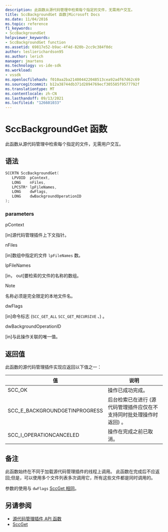 ```yaml
---
description: 此函数从源代码管理中检索每个指定的文件，无需用户交互。
title: SccBackgroundGet 函数|Microsoft Docs
ms.date: 11/04/2016
ms.topic: reference
f1_keywords:
- SccBackgroundGet
helpviewer_keywords:
- SccBackgroundGet function
ms.assetid: 69817e52-b9ac-4f4d-820b-2cc9c384f0dc
author: leslierichardson95
ms.author: lerich
manager: jmartens
ms.technology: vs-ide-sdk
ms.workload:
- vssdk
ms.openlocfilehash: f010aa2ba214004422048513cea92adf67d62c69
ms.sourcegitcommit: b12a38744db371d2894769ecf305585f9577792f
ms.translationtype: MT
ms.contentlocale: zh-CN
ms.lasthandoff: 09/13/2021
ms.locfileid: "126601033"
---
```

# <a name="sccbackgroundget-function"></a>SccBackgroundGet 函数
此函数从源代码管理中检索每个指定的文件，无需用户交互。

## <a name="syntax"></a>语法

```cpp
SCCRTN SccBackgroundGet(
   LPVOID  pContext,
   LONG    nFiles,
   LPCSTR* lpFileNames,
   LONG    dwFlags,
   LONG    dwBackgroundOperationID
);
```

### <a name="parameters"></a>parameters
 pContext

[in]源代码管理插件上下文指针。

 nFiles

[in]数组中指定的文件 `lpFileNames` 数。

 lpFileNames

[in， out]要检索的文件的名称的数组。

> [!NOTE]
> 名称必须是完全限定的本地文件名。

 dwFlags 

[in]命令标志 (`SCC_GET_ALL` `SCC_GET_RECURSIVE` 、) 。

 dwBackgroundOperationID

[in]与此操作关联的唯一值。

## <a name="return-value"></a>返回值
 此函数的源代码管理插件实现应返回以下值之一：

|值|说明|
|-----------|-----------------|
|SCC_OK|操作已成功完成。|
|SCC_E_BACKGROUNDGETINPROGRESS|后台检索已在进行 (源代码管理插件应仅在不支持同时批处理操作时返回) 。|
|SCC_I_OPERATIONCANCELED|操作在完成之前已取消。|

## <a name="remarks"></a>备注
 此函数始终在不同于加载源代码管理插件的线程上调用。 此函数在完成后不应返回;但是，可以使用多个文件列表多次调用它，所有这些文件都是同时调用的。

 参数的使用与 `dwFlags` [SccGet 相同](../extensibility/sccget-function.md)。

## <a name="see-also"></a>另请参阅
- [源代码管理插件 API 函数](../extensibility/source-control-plug-in-api-functions.md)
- [SccGet](../extensibility/sccget-function.md)
